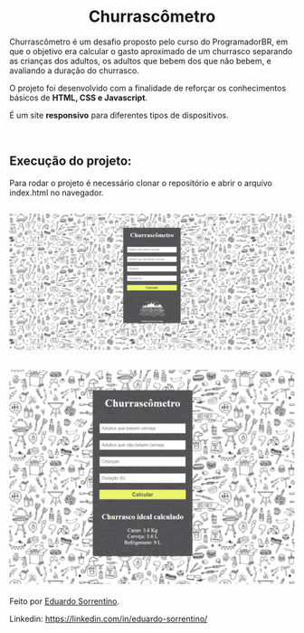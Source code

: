 <h1 align="center" >Churrascômetro</h1>
<p>Churrascômetro é um desafio proposto pelo curso do ProgramadorBR, em que o objetivo era calcular o gasto aproximado de um churrasco separando as crianças dos adultos, os adultos que bebem dos que não bebem, e avaliando a duração do churrasco.</p> 
<p>O projeto foi desenvolvido com a finalidade de reforçar os conhecimentos básicos de <strong>HTML, CSS e Javascript</strong>.</p>
<p>É um site <strong>responsivo</strong> para diferentes tipos de dispositivos.</p>
<br>

## Execução do projeto:
Para rodar o projeto é necessário clonar o repositório e abrir o arquivo index.html no navegador.

<h2 align="center"><img  src="./churras-print.png"></h2>
<h2 align="center"><img src="./churras-calc-print.png"></h2>

Feito por <a href="https://github.com/Edusorrentino10">Eduardo Sorrentino</a>.

Linkedin: https://linkedin.com/in/eduardo-sorrentino/